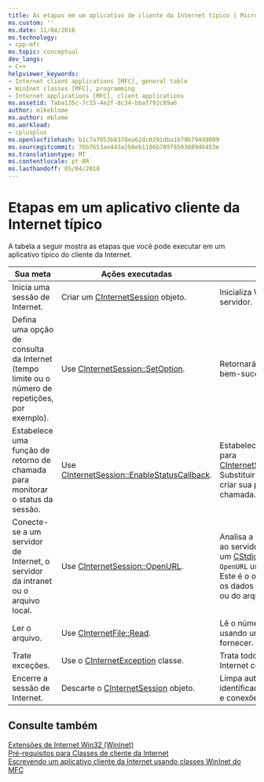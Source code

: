 ```yaml
---
title: As etapas em um aplicativo de cliente da Internet típico | Microsoft Docs
ms.custom: ''
ms.date: 11/04/2016
ms.technology:
- cpp-mfc
ms.topic: conceptual
dev_langs:
- C++
helpviewer_keywords:
- Internet client applications [MFC], general table
- WinInet classes [MFC], programming
- Internet applications [MFC], client applications
ms.assetid: 7aba135c-7c15-4e2f-8c34-bbaf792c89a6
author: mikeblome
ms.author: mblome
ms.workload:
- cplusplus
ms.openlocfilehash: b1c7a7053b8378ea62dc0291dba1b79b794dd099
ms.sourcegitcommit: 76b7653ae443a2b8eb1186b789f8503609d6453e
ms.translationtype: MT
ms.contentlocale: pt-BR
ms.lasthandoff: 05/04/2018
---
```

# <a name="steps-in-a-typical-internet-client-application"></a>Etapas em um aplicativo cliente da Internet típico
A tabela a seguir mostra as etapas que você pode executar em um aplicativo típico do cliente da Internet.  
  
|Sua meta|Ações executadas|Efeitos|  
|---------------|----------------------|-------------|  
|Inicia uma sessão de Internet.|Criar um [CInternetSession](../mfc/reference/cinternetsession-class.md) objeto.|Inicializa WinInet e se conecta ao servidor.|  
|Defina uma opção de consulta da Internet (tempo limite ou o número de repetições, por exemplo).|Use [CInternetSession::SetOption](../mfc/reference/cinternetsession-class.md#setoption).|Retornará FALSE se a operação foi bem-sucedida.|  
|Estabelece uma função de retorno de chamada para monitorar o status da sessão.|Use [CInternetSession::EnableStatusCallback](../mfc/reference/cinternetsession-class.md#enablestatuscallback).|Estabelece um retorno de chamada para [CInternetSession::OnStatusCallback](../mfc/reference/cinternetsession-class.md#onstatuscallback). Substituir `OnStatusCallback` para criar sua própria rotina de retorno de chamada.|  
|Conecte-se a um servidor de Internet, o servidor da intranet ou o arquivo local.|Use [CInternetSession::OpenURL](../mfc/reference/cinternetsession-class.md#openurl).|Analisa a URL e abre uma conexão ao servidor especificado. Retorna um [CStdioFile](../mfc/reference/cstdiofile-class.md) (se você passar `OpenURL` um nome de arquivo local). Este é o objeto usado para acessar os dados recuperados do servidor ou do arquivo.|  
|Ler o arquivo.|Use [CInternetFile::Read](../mfc/reference/cinternetfile-class.md#read).|Lê o número especificado de bytes usando um buffer que você fornecer.|  
|Trate exceções.|Use o [CInternetException](../mfc/reference/cinternetexception-class.md) classe.|Trata todos os tipos de exceção de Internet comuns.|  
|Encerre a sessão de Internet.|Descarte o [CInternetSession](../mfc/reference/cinternetsession-class.md) objeto.|Limpa automaticamente os identificadores de arquivos abertos e conexões.|  
  
## <a name="see-also"></a>Consulte também  
 [Extensões de Internet Win32 (WinInet)](../mfc/win32-internet-extensions-wininet.md)   
 [Pré-requisitos para Classes de cliente da Internet](../mfc/prerequisites-for-internet-client-classes.md)   
 [Escrevendo um aplicativo cliente da Internet usando classes WinInet do MFC](../mfc/writing-an-internet-client-application-using-mfc-wininet-classes.md)
